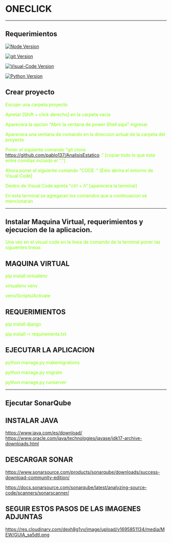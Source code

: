﻿# ONECLICK
---
## Requerimientos
[![Node Version](https://img.shields.io/badge/Node-Ultimate-green)](https://nodejs.org/en/download)

[![git Version](https://img.shields.io/badge/Git-Download-red)](https://git-scm.com/downloads)

[![Visual-Code Version](https://img.shields.io/badge/Visual-Code-blue)](https://code.visualstudio.com/)

[![Python Version](https://img.shields.io/badge/Python-3.11.2-white)](https://www.python.org/downloads/release/python-3112/)

## Crear proyecto

<span style="color:chartreuse">Escojer una carpeta proyecto</span>

<span style="color:chartreuse">Apretar [Shift + click derecho] en la carpeta vacia</span>

<span style="color:chartreuse">Aparecera la opcion "Abrir la ventana de power Shell aqui" ingresar</span>

<span style="color:chartreuse">Aparecera una ventana de comando en la direccion actual de la carpeta del proyecto</span>

<span style="color:chartreuse">Poner el siguiente comando "git clone https://github.com/pablo137/AnalisisEstatico ." [copiar todo lo que esta entre comillas incluido el "."]</span>

<span style="color:chartreuse">Ahora poner el siguiente comando "CODE ." [Esto abrira el entorno de Visual Code]</span>

<span style="color:chartreuse">Dentro de Visual Code apreta "ctrl + ñ" [aparecera la terminal]</span>

<span style="color:chartreuse">En esta terminal se agregaran los comandos que a continuacion se mencionaran</span>

---
## Instalar Maquina Virtual, requerimientos y ejecucion de la aplicacion.
<span style="color:chartreuse">Una vez en el visual code en la linea de comando de la terminal poner las siguientes lineas</span>

## MAQUINA VIRTUAL

<span style="color:chartreuse">pip install virtualenv</span>

<span style="color:chartreuse">virtualenv venv</span>

<span style="color:chartreuse">venv/Scripts/Activate</span>

## REQUERIMIENTOS

<span style="color:chartreuse">pip install django</span>

<span style="color:chartreuse">pip install -r requirements.txt</span>

## EJECUTAR LA APLICACION

<span style="color:chartreuse">python manage.py makemigrations</span>

<span style="color:chartreuse">python manage.py migrate</span>

<span style="color:chartreuse">python manage.py runserver</span>

---

## Ejecutar SonarQube
## INSTALAR JAVA
<span style="color:chartreuse">https://www.java.com/es/download/</span>
<span style="color:chartreuse">https://www.oracle.com/java/technologies/javase/jdk17-archive-downloads.html</span>

## DESCARGAR SONAR
<span style="color:chartreuse">https://www.sonarsource.com/products/sonarqube/downloads/success-download-community-edition/</span>

<span style="color:chartreuse">https://docs.sonarsource.com/sonarqube/latest/analyzing-source-code/scanners/sonarscanner/</span>
## SEGUIR ESTOS PASOS DE LAS IMAGENES ADJUNTAS
<span style="color:chartreuse">https://res.cloudinary.com/dexh8g1vv/image/upload/v1695851134/media/MEW/GUIA_sa5dtl.png</span>


